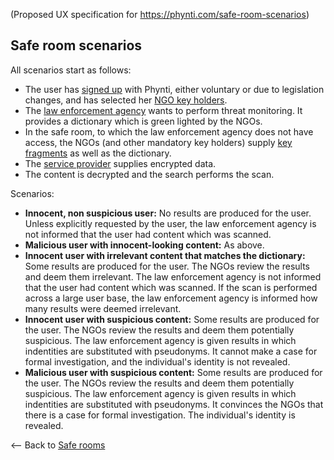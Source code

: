 (Proposed UX specification for https://phynti.com/safe-room-scenarios)

## Safe room scenarios

All scenarios start as follows: 

* The user has [signed up][] with Phynti, either voluntary or due to legislation changes, and has selected her [NGO key holders][]. 
* The [law enforcement agency][] wants to perform threat monitoring. It provides a dictionary which is green lighted by the NGOs. 
* In the safe room, to which the law enforcement agency does not have access, the NGOs (and other mandatory key holders) supply [key fragments][] as well as the dictionary. 
* The [service provider][] supplies encrypted data. 
* The content is decrypted and the search performs the scan. 

Scenarios:

* **Innocent, non suspicious user:** No results are produced for the user. Unless explicitly requested by the user, the law enforcement agency is not informed that the user had content which was scanned.
* **Malicious user with innocent-looking content:** As above. 
* **Innocent user with irrelevant content that matches the dictionary:** Some results are produced for the user. The NGOs review the results and deem them irrelevant. The law enforcement agency is not informed that the user had content which was scanned. If the scan is performed across a large user base, the law enforcement agency is informed how many results were deemed irrelevant.
* **Innocent user with suspicious content:** Some results are produced for the user. The NGOs review the results and deem them potentially suspicious. The law enforcement agency is given results in which indentities are substituted with pseudonyms. It cannot make a case for formal investigation, and the individual's identity is not revealed.
* **Malicious user with suspicious content:** Some results are produced for the user. The NGOs review the results and deem them potentially suspicious. The law enforcement agency is given results in which indentities are substituted with pseudonyms. It convinces the NGOs that there is a case for formal investigation. The individual's identity is revealed.

<-- Back to [Safe rooms][]

[Safe rooms]: safe-rooms
[Law enforcement agency]: law-enforcement-agencies
[NGO key holders]: non-government-key-holders
[service provider]: service-providers
[signed up]: basic
[key fragments]: encryption-scheme
